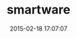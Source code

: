 ---
layout: post
title:  "smartware"
repo:   "smartkiosk/smartware"
date:   2015-02-18 17:07:07
gemurl: https://github.com/smartkiosk/smartware
---